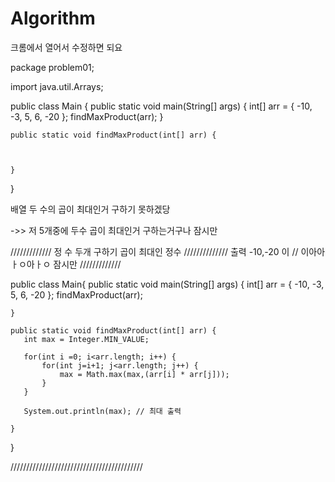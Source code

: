 # Algorithm
크롬에서 열어서 수정하면 되요 
 
package problem01;

import java.util.Arrays;

public class Main {
	public static void main(String[] args) {
		int[] arr = { -10, -3, 5, 6, -20 };
		findMaxProduct(arr);
	}

	public static void findMaxProduct(int[] arr) {
		
		
		
	}
}


배열 두 수의 곱이 최대인거 구하기
못하겠당

->> 저 5개중에 두수 곱이 최대인거 구하는거구나  잠시만 


/////////////
정 수 두개 구하기 곱이 최대인 정수 
//////////////
출력 -10,-20 이  // 이아아 ㅏㅇ아ㅏㅇ 잠시만 
/////////////

public class Main{
	public static void main(String[] args) {
		int[] arr = { -10, -3, 5, 6, -20 }; 
		findMaxProduct(arr);

	}
	
	public static void findMaxProduct(int[] arr) {
	   int max = Integer.MIN_VALUE;
	   
	   for(int i =0; i<arr.length; i++) {
		   for(int j=i+1; j<arr.length; j++) {
			   max = Math.max(max,(arr[i] * arr[j])); 
		   }
	   }

	   System.out.println(max); // 최대 출력
	   
	}
	
	
}



//////////////////////////////////////////
